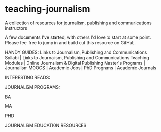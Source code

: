 teaching-journalism
===================

A collection of resources for journalism, publishing and communications instructors

A few documents I've started, with others I'd love to start at some point. Please feel free to jump in and build out this resource on GitHub. 

HANDY GUIDES: 
Links to Journalism, Publishing and Communications Syllabi | Links to Journalism, Publishing and Communications Teaching Modules | Online Journalism & Digital Publishing Master's Programs | Journalism MOOCS | Academic Jobs | PhD Programs | Academic Journals

INTERESTING READS: 


JOURNALISM PROGRAMS: 

BA


MA 


PHD




JOURNALISM EDUCATION RESOURCES













